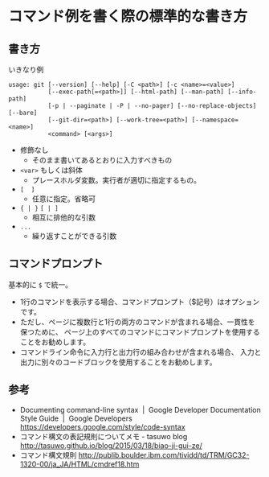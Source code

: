 # コマンド例を書く際の標準的な書き方

## 書き方

いきなり例
```
usage: git [--version] [--help] [-C <path>] [-c <name>=<value>]
           [--exec-path[=<path>]] [--html-path] [--man-path] [--info-path]
           [-p | --paginate | -P | --no-pager] [--no-replace-objects] [--bare]
           [--git-dir=<path>] [--work-tree=<path>] [--namespace=<name>]
           <command> [<args>]
```


- 修飾なし
    - そのまま書いてあるとおりに入力すべきもの
- `<var>` もしくは斜体
    - プレースホルダ変数。実行者が適切に指定するもの。
- `[  ]`
    - 任意に指定。省略可
- `{ | }` `[ | ]`
    - 相互に排他的な引数
- `...`
    - 繰り返すことができる引数


## コマンドプロンプト

基本的に `$` で統一。

- 1行のコマンドを表示する場合、コマンドプロンプト（$記号）はオプションです。
- ただし、ページに複数行と1行の両方のコマンドが含まれる場合、一貫性を保つために、
  ページ上のすべてのコマンドにコマンドプロンプトを使用することをお勧めします。
- コマンドライン命令に入力行と出力行の組み合わせが含まれる場合、
  入力と出力に別々のコードブロックを使用することをお勧めします。


## 参考

- Documenting command-line syntax  |  Google Developer Documentation Style Guide  |  Google Developers
    https://developers.google.com/style/code-syntax
- コマンド構文の表記規則についてメモ - tasuwo blog
    http://tasuwo.github.io/blog/2015/03/18/biao-ji-gui-ze/
- コマンド構文規則
    http://publib.boulder.ibm.com/tividd/td/TRM/GC32-1320-00/ja_JA/HTML/cmdref18.htm



